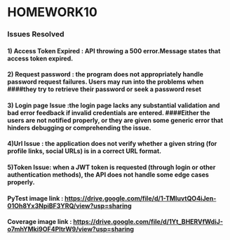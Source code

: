 # HOMEWORK10

### Issues Resolved

#### 1) Access Token Expired : API throwing a 500 error.Message states that access token expired.
#### 2) Request password : the program does not appropriately handle password request failures. Users may run into the problems when ####they try to retrieve their password or seek a password reset
#### 3) Login page Issue :the login page lacks any substantial validation and bad error feedback if invalid credentials are entered. ####Either the users are not notified properly, or they are given some generic error that hinders debugging or comprehending the issue.
#### 4)Url Issue : the application does not verify whether a given string (for profile links, social URLs) is in a correct URL format.
#### 5)Token Issue: when a JWT token is requested (through login or other authentication methods), the API does not handle some edge cases properly.

#### PyTest image link : https://drive.google.com/file/d/1-TMIuvtQO4iJen-01Oh8Yx3NpiBF3YRQ/view?usp=sharing
#### Coverage image link : https://drive.google.com/file/d/1Yt_BHERVfWdiJ-o7mhYMki9OF4PltrW9/view?usp=sharing

